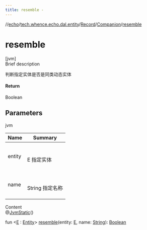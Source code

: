 ```yaml
---
title: resemble -
---
```

//[echo](../../../index.md)/[tech.whence.echo.dal.entity](../../index.md)/[Record](../index.md)/[Companion](index.md)/[resemble](resemble.md)



# resemble  
[jvm]  
Brief description  


判断指定实体是否是同类动态实体



#### Return  


Boolean



## Parameters  
  
jvm  
  
|  Name|  Summary| 
|---|---|
| entity| <br><br>E 指定实体<br><br>
| name| <br><br>String 指定名称<br><br>
  
  
Content  
@[JvmStatic](https://kotlinlang.org/api/latest/jvm/stdlib/kotlin.jvm/-jvm-static/index.html)()  
  
fun <[E](resemble.md) : [Entity](../../-entity/index.md)> [resemble](resemble.md)(entity: [E](resemble.md), name: [String](https://kotlinlang.org/api/latest/jvm/stdlib/kotlin/-string/index.html)): [Boolean](https://kotlinlang.org/api/latest/jvm/stdlib/kotlin/-boolean/index.html)  



